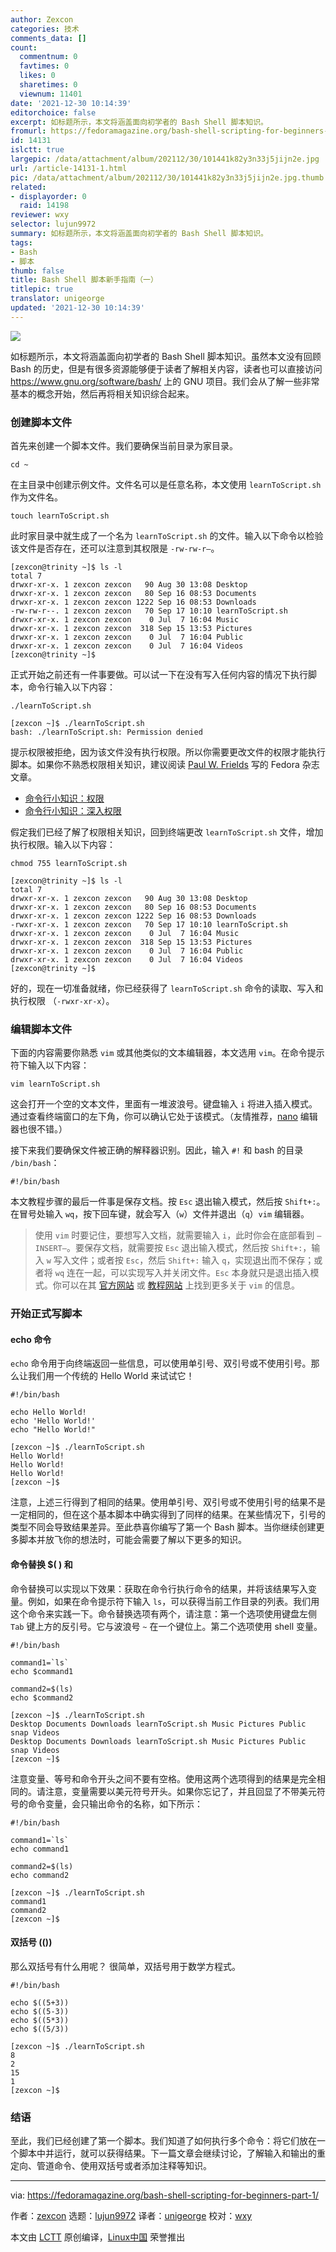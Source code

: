 ```yaml
---
author: Zexcon
categories: 技术
comments_data: []
count:
  commentnum: 0
  favtimes: 0
  likes: 0
  sharetimes: 0
  viewnum: 11401
date: '2021-12-30 10:14:39'
editorchoice: false
excerpt: 如标题所示，本文将涵盖面向初学者的 Bash Shell 脚本知识。
fromurl: https://fedoramagazine.org/bash-shell-scripting-for-beginners-part-1/
id: 14131
islctt: true
largepic: /data/attachment/album/202112/30/101441k82y3n33j5jijn2e.jpg
url: /article-14131-1.html
pic: /data/attachment/album/202112/30/101441k82y3n33j5jijn2e.jpg.thumb.jpg
related:
- displayorder: 0
  raid: 14198
reviewer: wxy
selector: lujun9972
summary: 如标题所示，本文将涵盖面向初学者的 Bash Shell 脚本知识。
tags:
- Bash
- 脚本
thumb: false
title: Bash Shell 脚本新手指南（一）
titlepic: true
translator: unigeorge
updated: '2021-12-30 10:14:39'
---
```


![](/data/attachment/album/202112/30/101441k82y3n33j5jijn2e.jpg)


如标题所示，本文将涵盖面向初学者的 Bash Shell 脚本知识。虽然本文没有回顾 Bash 的历史，但是有很多资源能够便于读者了解相关内容，读者也可以直接访问 <https://www.gnu.org/software/bash/> 上的 GNU 项目。我们会从了解一些非常基本的概念开始，然后再将相关知识综合起来。


### 创建脚本文件


首先来创建一个脚本文件。我们要确保当前目录为家目录。



```
cd ~

```

在主目录中创建示例文件。文件名可以是任意名称，本文使用 `learnToScript.sh` 作为文件名。



```
touch learnToScript.sh

```

此时家目录中就生成了一个名为 `learnToScript.sh` 的文件。输入以下命令以检验该文件是否存在，还可以注意到其权限是 `-rw-rw-r–`。



```
[zexcon@trinity ~]$ ls -l
total 7
drwxr-xr-x. 1 zexcon zexcon   90 Aug 30 13:08 Desktop
drwxr-xr-x. 1 zexcon zexcon   80 Sep 16 08:53 Documents
drwxr-xr-x. 1 zexcon zexcon 1222 Sep 16 08:53 Downloads
-rw-rw-r--. 1 zexcon zexcon   70 Sep 17 10:10 learnToScript.sh
drwxr-xr-x. 1 zexcon zexcon    0 Jul  7 16:04 Music
drwxr-xr-x. 1 zexcon zexcon  318 Sep 15 13:53 Pictures
drwxr-xr-x. 1 zexcon zexcon    0 Jul  7 16:04 Public
drwxr-xr-x. 1 zexcon zexcon    0 Jul  7 16:04 Videos
[zexcon@trinity ~]$

```

正式开始之前还有一件事要做。可以试一下在没有写入任何内容的情况下执行脚本，命令行输入以下内容：



```
./learnToScript.sh

```


```
[zexcon ~]$ ./learnToScript.sh
bash: ./learnToScript.sh: Permission denied

```

提示权限被拒绝，因为该文件没有执行权限。所以你需要更改文件的权限才能执行脚本。如果你不熟悉权限相关知识，建议阅读 [Paul W. Frields](http://pfrields.id.fedoraproject.org/) 写的 Fedora 杂志文章。


* [命令行小知识：权限](https://fedoramagazine.org/command-line-quick-tips-permissions/)
* [命令行小知识：深入权限](https://fedoramagazine.org/command-line-quick-tips-more-about-permissions/)


假定我们已经了解了权限相关知识，回到终端更改 `learnToScript.sh` 文件，增加执行权限。输入以下内容：



```
chmod 755 learnToScript.sh

```


```
[zexcon@trinity ~]$ ls -l
total 7
drwxr-xr-x. 1 zexcon zexcon   90 Aug 30 13:08 Desktop
drwxr-xr-x. 1 zexcon zexcon   80 Sep 16 08:53 Documents
drwxr-xr-x. 1 zexcon zexcon 1222 Sep 16 08:53 Downloads
-rwxr-xr-x. 1 zexcon zexcon   70 Sep 17 10:10 learnToScript.sh
drwxr-xr-x. 1 zexcon zexcon    0 Jul  7 16:04 Music
drwxr-xr-x. 1 zexcon zexcon  318 Sep 15 13:53 Pictures
drwxr-xr-x. 1 zexcon zexcon    0 Jul  7 16:04 Public
drwxr-xr-x. 1 zexcon zexcon    0 Jul  7 16:04 Videos
[zexcon@trinity ~]$

```

好的，现在一切准备就绪，你已经获得了 `learnToScript.sh` 命令的读取、写入和执行权限 （`-rwxr-xr-x`）。


### 编辑脚本文件


下面的内容需要你熟悉 `vim` 或其他类似的文本编辑器，本文选用 `vim`。在命令提示符下输入以下内容：



```
vim learnToScript.sh

```

这会打开一个空的文本文件，里面有一堆波浪号。键盘输入 `i` 将进入插入模式。通过查看终端窗口的左下角，你可以确认它处于该模式。（友情推荐，[nano](https://fedoramagazine.org/gnu-nano-minimalist-console-editor/) 编辑器也很不错。）


接下来我们要确保文件被正确的解释器识别。因此，输入 `#!` 和 bash 的目录 `/bin/bash`：



```
#!/bin/bash

```

本文教程步骤的最后一件事是保存文档。按 `Esc` 退出输入模式，然后按 `Shift+:`。在冒号处输入 `wq`，按下回车键，就会写入（`w`）文件并退出（`q`）`vim` 编辑器。



> 
> 使用 `vim` 时要记住，要想写入文档，就需要输入 `i`，此时你会在底部看到 `–INSERT–`。要保存文档，就需要按 `Esc` 退出输入模式，然后按 `Shift+:`，输入 `w` 写入文件；或者按 `Esc`，然后 `Shift+:` 输入 `q`，实现退出而不保存；或者将 `wq` 连在一起，可以实现写入并关闭文件。`Esc` 本身就只是退出插入模式。你可以在其 [官方网站](https://www.vim.org/docs.php) 或 [教程网站](https://linuxhandbook.com/basic-vim-commands/) 上找到更多关于 `vim` 的信息。
> 
> 
> 


### 开始正式写脚本


#### echo 命令


`echo` 命令用于向终端返回一些信息，可以使用单引号、双引号或不使用引号。那么让我们用一个传统的 Hello World 来试试它！



```
#!/bin/bash

echo Hello World!
echo 'Hello World!'
echo "Hello World!"

```


```
[zexcon ~]$ ./learnToScript.sh
Hello World!
Hello World!
Hello World!
[zexcon ~]$

```

注意，上述三行得到了相同的结果。使用单引号、双引号或不使用引号的结果不是一定相同的，但在这个基本脚本中确实得到了同样的结果。在某些情况下，引号的类型不同会导致结果差异。至此恭喜你编写了第一个 Bash 脚本。当你继续创建更多脚本并放飞你的想法时，可能会需要了解以下更多的知识。


#### 命令替换 $( ) 和 ` `


命令替换可以实现以下效果：获取在命令行执行命令的结果，并将该结果写入变量。例如，如果在命令提示符下输入 `ls`，可以获得当前工作目录的列表。我们用这个命令来实践一下。命令替换选项有两个，请注意：第一个选项使用键盘左侧 `Tab` 键上方的反引号。它与波浪号 `~` 在一个键位上。第二个选项使用 shell 变量。



```
#!/bin/bash

command1=`ls`
echo $command1

command2=$(ls)
echo $command2

```


```
[zexcon ~]$ ./learnToScript.sh
Desktop Documents Downloads learnToScript.sh Music Pictures Public snap Videos
Desktop Documents Downloads learnToScript.sh Music Pictures Public snap Videos
[zexcon ~]$

```

注意变量、等号和命令开头之间不要有空格。使用这两个选项得到的结果是完全相同的。请注意，变量需要以美元符号开头。如果你忘记了，并且回显了不带美元符号的命令变量，会只输出命令的名称，如下所示：



```
#!/bin/bash

command1=`ls`
echo command1

command2=$(ls)
echo command2

```


```
[zexcon ~]$ ./learnToScript.sh
command1
command2
[zexcon ~]$

```

#### 双括号 (())


那么双括号有什么用呢？ 很简单，双括号用于数学方程式。



```
#!/bin/bash

echo $((5+3))
echo $((5-3))
echo $((5*3))
echo $((5/3))

```


```
[zexcon ~]$ ./learnToScript.sh
8
2
15
1
[zexcon ~]$

```

### 结语


至此，我们已经创建了第一个脚本。我们知道了如何执行多个命令：将它们放在一个脚本中并运行，就可以获得结果。下一篇文章会继续讨论，了解输入和输出的重定向、管道命令、使用双括号或者添加注释等知识。




---


via: <https://fedoramagazine.org/bash-shell-scripting-for-beginners-part-1/>


作者：[zexcon](https://fedoramagazine.org/author/zexcon/) 选题：[lujun9972](https://github.com/lujun9972) 译者：[unigeorge](https://github.com/unigeorge) 校对：[wxy](https://github.com/wxy)


本文由 [LCTT](https://github.com/LCTT/TranslateProject) 原创编译，[Linux中国](https://linux.cn/) 荣誉推出
